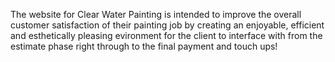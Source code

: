 The website for Clear Water Painting is intended to improve the overall customer satisfaction of their painting job by creating an enjoyable, efficient and esthetically pleasing evironment for the client to interface with from the estimate phase right through to the final payment and touch ups!
